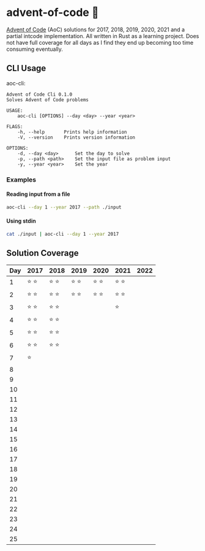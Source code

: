 # advent-of-code 🎄

[Advent of Code](https://adventofcode.com) (AoC) solutions for 2017, 2018, 2019,
2020, 2021 and a partial intcode implementation. All written in Rust as a
learning project. Does not have full coverage for all days as I find they end up
becoming too time consuming eventually.

## CLI Usage

aoc-cli:

```
Advent of Code Cli 0.1.0
Solves Advent of Code problems

USAGE:
    aoc-cli [OPTIONS] --day <day> --year <year>

FLAGS:
    -h, --help       Prints help information
    -V, --version    Prints version information

OPTIONS:
    -d, --day <day>      Set the day to solve
    -p, --path <path>    Set the input file as problem input
    -y, --year <year>    Set the year
```

### Examples

#### Reading input from a file

```sh
aoc-cli --day 1 --year 2017 --path ./input
```

#### Using stdin

```sh
cat ./input | aoc-cli --day 1 --year 2017
```

## Solution Coverage

| Day | 2017          | 2018          | 2019          | 2020          | 2021          | 2022 |
| --- | ------------- | ------------- | ------------- | ------------- | ------------- | ---- |
| 1   | :star: :star: | :star: :star: | :star: :star: | :star: :star: | :star: :star: |      |
| 2   | :star: :star: | :star: :star: | :star: :star: | :star: :star: | :star: :star: |      |
| 3   | :star: :star: | :star: :star: |               |               | :star:        |      |
| 4   | :star: :star: | :star: :star: |               |               |               |      |
| 5   | :star: :star: | :star: :star: |               |               |               |      |
| 6   | :star: :star: | :star: :star: |               |               |               |      |
| 7   | :star:        |               |               |               |               |      |
| 8   |               |               |               |               |               |      |
| 9   |               |               |               |               |               |      |
| 10  |               |               |               |               |               |      |
| 11  |               |               |               |               |               |      |
| 12  |               |               |               |               |               |      |
| 13  |               |               |               |               |               |      |
| 14  |               |               |               |               |               |      |
| 15  |               |               |               |               |               |      |
| 16  |               |               |               |               |               |      |
| 17  |               |               |               |               |               |      |
| 18  |               |               |               |               |               |      |
| 19  |               |               |               |               |               |      |
| 20  |               |               |               |               |               |      |
| 21  |               |               |               |               |               |      |
| 22  |               |               |               |               |               |      |
| 23  |               |               |               |               |               |      |
| 24  |               |               |               |               |               |      |
| 25  |               |               |               |               |               |      |
